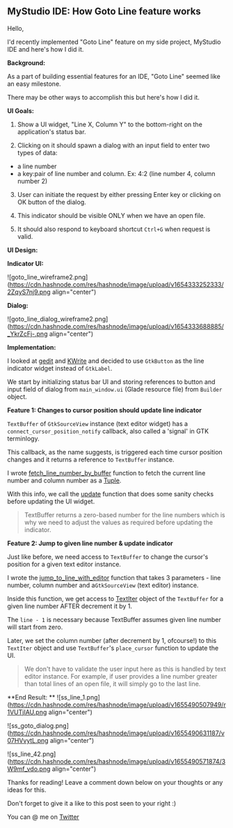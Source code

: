 ## MyStudio IDE: How Goto Line feature works

Hello,

I'd recently implemented "Goto Line" feature on my side project, MyStudio IDE and here's how I did it.

**Background:**

As a part of building essential features for an IDE, "Goto Line" seemed like an easy milestone. 

There may be other ways to accomplish this but here's how I did it.

**UI Goals:**

1. Show a UI widget, "Line X, Column Y" to the bottom-right on the application's status bar.

2. Clicking on it should spawn a dialog with an input field to enter two types of data:
  - a line number
  - a key:pair of line number and column. Ex: 4:2 (line number 4, column number 2)  

3. User can initiate the request by either pressing Enter key or clicking on OK button of the dialog.

4.  This indicator should be visible ONLY when we have an open file. 

5. It should also respond to keyboard shortcut `Ctrl+G` when request is valid.

**UI Design:**

__Indicator UI:__

![goto_line_wireframe2.png](https://cdn.hashnode.com/res/hashnode/image/upload/v1654333252333/2ZqyS7nj9.png align="center")

__Dialog:__

![goto_line_dialog_wireframe2.png](https://cdn.hashnode.com/res/hashnode/image/upload/v1654333688885/_YkrZcFj-.png align="center")

**Implementation:**

I looked at [gedit](https://wiki.gnome.org/Apps/Gedit) and [KWrite](https://apps.kde.org/kwrite/)  and decided to use `GtkButton` as the line indicator widget instead of `GtkLabel`. 

We start by initializing status bar UI and storing references to button and input field of dialog from `main_window.ui` (Glade resource file) from `Builder` object.

**Feature 1: Changes to cursor position should update line indicator**

`TextBuffer` of `GtkSourceView` instance (text editor widget) has a `connect_cursor_position_notify` callback, also called a 'signal' in GTK terminlogy.

This callback, as the name suggests, is triggered each time cursor position changes and it returns a reference to `TextBuffer` instance. 

I wrote [fetch_line_number_by_buffer](https://github.com/shanmukhateja/mystudio-ide/blob/1dabe849c89a575582d3528d76662a0d187afdc6/libmystudio/src/notebook/editor.rs#L19) function to fetch the current line number and column number as a [Tuple](https://doc.rust-lang.org/book/ch03-02-data-types.html?highlight=tuple#the-tuple-type).

With this info, we call the [update]() function that does some sanity checks before updating the UI widget. 
> TextBuffer returns a zero-based number for the line numbers which is why we need to adjust the values as required before updating the indicator. 

**Feature 2: Jump to given line number & update indicator**


Just like before, we need access to `TextBuffer` to change the cursor's position for a given text editor instance.

I wrote the [jump_to_line_with_editor](https://github.com/shanmukhateja/mystudio-ide/blob/1dabe849c89a575582d3528d76662a0d187afdc6/libmystudio/src/notebook/editor.rs#L4) function that takes 3 parameters - line number, column number and a`GtkSourceView` (text editor) instance.

Inside this function,  we get access to [TextIter](https://docs.gtk.org/gtk3/struct.TreeIter.html) object of the `TextBuffer` for a given line number AFTER decrement it by 1.

The `line - 1` is necessary because TextBuffer assumes given line number will start from zero.

Later, we set the column number (after decrement by 1, ofcourse!) to this `TextIter` object and use `TextBuffer`'s `place_cursor` function to update the UI.

> We don't have to validate the user input here as this is handled by text editor instance. For example, if user provides a line number greater than total lines of an open file, it will simply go to the last line.

**End Result: **
![ss_line_1.png](https://cdn.hashnode.com/res/hashnode/image/upload/v1655490507949/r1VUTjIAU.png align="center")

![ss_goto_dialog.png](https://cdn.hashnode.com/res/hashnode/image/upload/v1655490631187/v07HVvytL.png align="center")

![ss_line_42.png](https://cdn.hashnode.com/res/hashnode/image/upload/v1655490571874/3W9mf_vdo.png align="center")

Thanks for reading! Leave a comment down below on your thoughts or any ideas for this.

Don't forget to give it a like to this post seen to your right :)

You can @ me on [Twitter](https://twitter.com/shanmukhateja94)